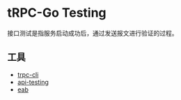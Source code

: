# tRPC-Go Testing

接口测试是指服务启动成功后，通过发送报文进行验证的过程。

## 工具

* [trpc-cli](TODO)
* [api-testing](https://github.com/linuxsuren/api-testing)
* [eab](TODO)
